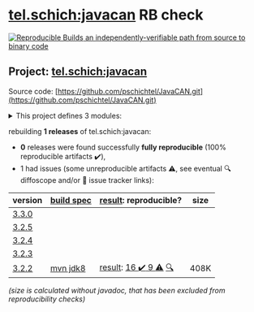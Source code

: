 [tel.schich:javacan](https://central.sonatype.com/artifact/tel.schich/javacan/versions) RB check
=======

[![Reproducible Builds](https://reproducible-builds.org/images/logos/rb.svg) an independently-verifiable path from source to binary code](https://reproducible-builds.org/)

## Project: [tel.schich:javacan](https://central.sonatype.com/artifact/tel.schich/javacan/versions)

Source code: [https://github.com/pschichtel/JavaCAN.git](https://github.com/pschichtel/JavaCAN.git)

<details><summary>This project defines 3 modules:</summary>

* [tel.schich:javacan](https://central.sonatype.com/artifact/tel.schich/javacan/3.2.2)
* [tel.schich:javacan-core](https://central.sonatype.com/artifact/tel.schich/javacan-core/3.2.2)
* [tel.schich:javacan-epoll](https://central.sonatype.com/artifact/tel.schich/javacan-epoll/3.2.2)
</details>

rebuilding **1 releases** of tel.schich:javacan:
- **0** releases were found successfully **fully reproducible** (100% reproducible artifacts :heavy_check_mark:),
- 1 had issues (some unreproducible artifacts :warning:, see eventual :mag: diffoscope and/or :memo: issue tracker links):

| version | [build spec](/BUILDSPEC.md) | [result](https://reproducible-builds.org/docs/jvm/): reproducible? | size |
| -- | --------- | ------ | -- |
| [3.3.0](https://central.sonatype.com/artifact/tel.schich/javacan/3.3.0/pom) | | | |
| [3.2.5](https://central.sonatype.com/artifact/tel.schich/javacan/3.2.5/pom) | | | |
| [3.2.4](https://central.sonatype.com/artifact/tel.schich/javacan/3.2.4/pom) | | | |
| [3.2.3](https://central.sonatype.com/artifact/tel.schich/javacan/3.2.3/pom) | | | |
| [3.2.2](https://central.sonatype.com/artifact/tel.schich/javacan/3.2.2/pom) | [mvn jdk8](javacan-3.2.2.buildspec) | [result](javacan-3.2.2.buildinfo): [16 :heavy_check_mark:  9 :warning:](javacan-3.2.2.buildcompare) [:mag:](javacan-3.2.2.diffoscope) | 408K |

<i>(size is calculated without javadoc, that has been excluded from reproducibility checks)</i>
